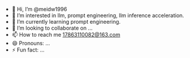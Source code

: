 - 👋 Hi, I’m @meidw1996
- 👀 I’m interested in llm, prompt engineering, llm inference acceleration.
- 🌱 I’m currently learning prompt engineering.
- 💞️ I’m looking to collaborate on ...
- 📫 How to reach me 17863110082@163.com
- 😄 Pronouns: ...
- ⚡ Fun fact: ...

<!---
meidw1996/meidw1996 is a ✨ special ✨ repository because its `README.md` (this file) appears on your GitHub profile.
You can click the Preview link to take a look at your changes.
--->
